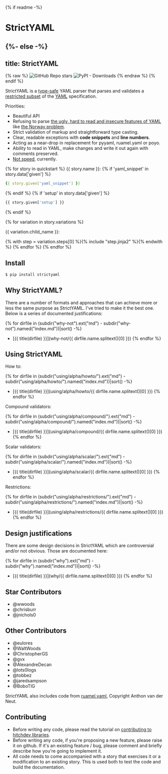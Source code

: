 {% if readme -%}
# StrictYAML
{%- else -%}
---
title: StrictYAML
---

{% raw %}
<img alt="GitHub Repo stars" src="https://img.shields.io/github/stars/crdoconnor/strictyaml?style=social"> 
<img alt="PyPI - Downloads" src="https://img.shields.io/pypi/dm/strictyaml">
{% endraw %}
{% endif %}

StrictYAML is a [type-safe](https://en.wikipedia.org/wiki/Type_safety) YAML parser
that parses and validates a [restricted subset](features-removed) of the [YAML](what-is-yaml)
specification.

Priorities:

- Beautiful API
- Refusing to parse [the ugly, hard to read and insecure features of YAML](features-removed) like [the Norway problem](why/implicit-typing-removed).
- Strict validation of markup and straightforward type casting.
- Clear, readable exceptions with **code snippets** and **line numbers**.
- Acting as a near-drop in replacement for pyyaml, ruamel.yaml or poyo.
- Ability to read in YAML, make changes and write it out again with comments preserved.
- [Not speed](why/speed-not-a-priority), currently.

{% for story in quickstart %}
{{ story.name }}:
{% if 'yaml_snippet' in story.data['given'] %}
```yaml
{{ story.given['yaml_snippet'] }}
```
{% endif %}
{% if 'setup' in story.data['given'] %}
```python
{{ story.given['setup'] }}
```
{% endif %}


{% for variation in story.variations %}

{{ variation.child_name }}:

{% with step = variation.steps[0] %}{% include "step.jinja2" %}{% endwith %}
{% endfor %}
{% endfor %}


## Install

```sh
$ pip install strictyaml
```


## Why StrictYAML?

There are a number of formats and approaches that can achieve more or
less the same purpose as StrictYAML. I've tried to make it the best one.
Below is a series of documented justifications:

{% for dirfile in (subdir("why-not").ext("md") - subdir("why-not").named("index.md"))|sort() -%}
- [{{ title(dirfile) }}](why-not/{{ dirfile.name.splitext()[0] }})
{% endfor %}


## Using StrictYAML

How to:

{% for dirfile in (subdir("using/alpha/howto/").ext("md") - subdir("using/alpha/howto/").named("index.md"))|sort() -%}
- [{{ title(dirfile) }}](using/alpha/howto/{{ dirfile.name.splitext()[0] }})
{% endfor %}

Compound validators:

{% for dirfile in (subdir("using/alpha/compound/").ext("md") - subdir("using/alpha/compound/").named("index.md"))|sort() -%}
- [{{ title(dirfile) }}](using/alpha/compound/{{ dirfile.name.splitext()[0] }})
{% endfor %}

Scalar validators:

{% for dirfile in (subdir("using/alpha/scalar/").ext("md") - subdir("using/alpha/scalar/").named("index.md"))|sort() -%}
- [{{ title(dirfile) }}](using/alpha/scalar/{{ dirfile.name.splitext()[0] }})
{% endfor %}

Restrictions:

{% for dirfile in (subdir("using/alpha/restrictions/").ext("md") - subdir("using/alpha/restrictions/").named("index.md"))|sort() -%}
- [{{ title(dirfile) }}](using/alpha/restrictions/{{ dirfile.name.splitext()[0] }})
{% endfor %}


## Design justifications

There are some design decisions in StrictYAML which are controversial
and/or not obvious. Those are documented here:

{% for dirfile in (subdir("why").ext("md") - subdir("why").named("index.md"))|sort() -%}
- [{{ title(dirfile) }}](why/{{ dirfile.name.splitext()[0] }})
{% endfor %}


## Star Contributors

- @wwoods
- @chrisburr
- @jnichols0

## Other Contributors

- @eulores
- @WaltWoods
- @ChristopherGS
- @gvx
- @AlexandreDecan
- @lots0logs
- @tobbez
- @jaredsampson
- @BoboTIG

StrictYAML also includes code from [ruamel.yaml](https://yaml.readthedocs.io/en/latest/), Copyright Anthon van der Neut.

## Contributing

- Before writing any code, please read the tutorial on [contributing to hitchdev libraries](https://hitchdev.com/approach/contributing-to-hitch-libraries/).
- Before writing any code, if you're proposing a new feature, please raise it on github. If it's an existing feature / bug, please comment and briefly describe how you're going to implement it.
- All code needs to come accompanied with a story that exercises it or a modification to an existing story. This is used both to test the code and build the documentation.
